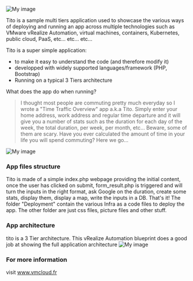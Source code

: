 
![My image](https://vmeoc.github.io/vmeoc/TitoRoad.png)

Tito is  a sample multi tiers application used to showcase the various ways of deploying and running an app across multiple technologies such as VMware vRealize Automation, virtual machines, containers, Kubernetes, public cloud, PaaS, etc... etc... etc...

Tito is a super simple application:
* to make it easy to understand the code (and therefore modify it)
* developped with widely supported languages/framework (PHP, Bootstrap) 
* Running on a typical 3 Tiers architecture

What does the app do when running? 

> I thought most people are commuting pretty much everyday so I wrote a "Time Traffic Overview" app a.k.a Tito.
>Simply enter your home address, work address and regular time departure and it will give you a number of stats such as the duration for each day of the week, the total duration, per week, per month, etc...
>Beware, some of them are scary. 
>Have you ever calculated the amount of time in your life you will spend commuting? Here we go...

![My image](https://vmeoc.github.io/vmeoc/Result.png)

### App files structure

Tito is made of a simple index.php webpage providing the initial content, once the user has clicked on submit, form_result.php is triggered and will turn the inputs in the right format, ask Google on the duration, create some stats, display them, display a map, write the inputs in a DB. That's it!
The folder "Deployment" contain the various Infra as a code files to deploy the app.
The other folder are just css files, picture files and other stuff.

### App architecture
tito is a 3 Tier architecture. This vRealize Automation blueprint does a good job at showing the full application architecture
![My image](https://vmeoc.github.io/vmeoc/vRABlueprint.png)


### For more information

visit www.vmcloud.fr
